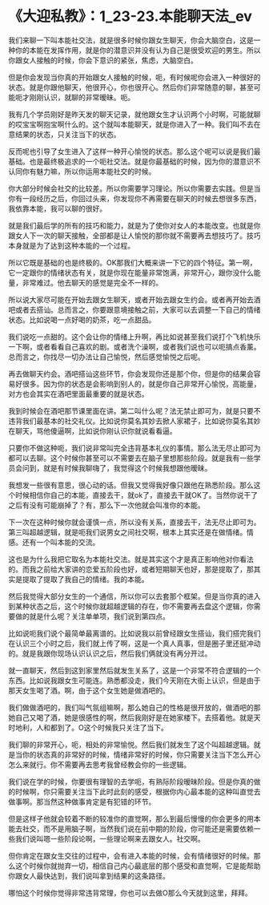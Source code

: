 # 《大迎私教》：1_23-23.本能聊天法_ev

我们来聊一下叫本能社交法，就是很多时候你跟女生聊天，你会大脑空白，这是一种你的本能在发挥作用，就是你的潜意识并没有认为自己是很受欢迎的男生。所以你跟女人接触的时候，你会下意识的紧张，焦虑，大脑空白。

但是你会发现当你真的开始跟女人接触的时候，呃，有时候呢你会进入一种很好的状态。就是你跟他聊天，他很开心，你也很开心。然后你们非常随意的聊，甚至可能呃才刚刚认识，就聊的非常暧昧。呃。

我有几个学员刚好是昨天发的聊天记录，就他跟女生才认识两个小时啊，可能就聊的哎宝宝啊抱宝啊什么的。这个就叫本能聊天，就是你进入了一种。我们叫不去在意结果的状态，只关注当下的状态。

反而呢也引导了女生进入了这样一种开心愉悦的状态。那么这个呢可以说是我们最基础。也是最终极追求的一个呃社交法。就是你最基础的时候，因为你的潜意识不认同你有魅力嘛，所以你运用本能社交的时候。

你大部分时候会社交的比较差。所以你需要学习理论。所以你需要去实践。但是当你有一段经历之后，你回过头来，你发现你不再需要在聊天的时候去想很多东西，我依靠本能，我可以聊的很好。

就是我们最后学的所有的技巧和能力，就是为了使你对女人的本能改变。也就是你跟女人下一次的聊天接触，全部都是让人愉悦的那你就不需要再去想技巧了。技巧本身就是为了达到这种本能的一个过程。

所以它既是基础的也是终极的。OK那我们大概来讲一下它的四个特征。第一啊，它一定跟你的情绪状态有关，就是你现在能量非常饱满，非常开心，跟你没什么能量，非常难过。他去聊天的感觉是完全不一样的。

所以说大家尽可能在开始去跟女生聊天，或者开始去跟女生约会。或者再开始去酒吧或者去搭讪。总而言之，你要跟意境接触之前，大家可以去调整一下自己的情绪状态。比如说喝一点好喝的奶茶，吃一点甜品。

我们说吃一点甜的。这个会让你的情绪上升啊，再比如说甚至我们说打个飞机快乐一下啊，或者看看自己喜欢的剧。或者洗个澡啊，或者我们说也可以呃搞点香薰。总而言之，你找尽一切办法让自己愉悦，然后感觉愉悦之后呢。

再去做聊天约会。酒吧搭讪这些环节，你会发现你还是那个你，但是你的结果会容易好很多。因为你的状态是会影响到别人的，就是你自己非常开心愉悦，高能量，对方也会其实在酒吧里面最重要的就是状态。

我到时候会在酒吧那节课里面在讲。第二叫什么呢？法无禁止即可为，就是只要不违背我们最基本的社交礼仪。比如说你莫名其妙去掀人家裙子，比如说你莫名其妙在聊天，骂他傻逼啊，比如说你刚认识你就说看看逼。

只要你不做这种呃，我们说非常叫完全违背基本礼仪的事情。那么法无尽止即可为都可以去聊。这个时候你甚至可以不需要去在脑子里想那些阶段。就是我有一些学员会问到，就是有时候我聊嗨了，我觉得这个时候我想跟他暧昧。

我想发一些很有意思，很心动的话。但我又觉得我好像只跟他在熟悉阶段。那么这个时候相信你自己的本能，直接去干，就ok了，直接去干就OK了。当然你说干了之后有没有可能崩掉了？有，那么下一次他就会叫准你的本能。

下一次在这种时候你就会谨慎一点，所以没有关系，直接去干，法无尽止即可为。第三叫超越逻辑，就是呃我们说男女之间社交啊，根本上其实还是在做情绪。情感。还有一个叫本能的交流。

这也是为什么我把它取名为本能社交法。就是其实这个才是真正影响他对你看法的。而我之前给大家讲的恋爱五阶段也好，或者短期聊天也好，那是提取了，那其实是提取了提取了我自己的情绪。我的本能。

然后我觉得大部分女生的一个通信，所以你可以去套那个框架。但是当你真的进入到某种状态之后，这个时候你就超越逻辑的存在，你不需要再去盘这个逻辑，你需要做的就是什么呢？关注单单项，我们说到第四点。

比如说呃我们说个最简单最离谱的。比如说我以前曾经跟女生搭讪，我们搭完我们在认识三个小时之后，我们就上传了啊，这是一个真人真事，但是圈子里还挺冲动的。就是我跟你现场认识认识之后，然后我们俩就没有再分开过。

就一直聊天，然后到这到家里然后就发生关系了，这是一个非常不符合逻辑的一个东西。比如说我跟女生可能连。熟悉都没走，我们今天刚在大街上认识，但是由于那天女生喝了酒。啊，由于这个女生她是做酒吧的。

我们做做酒吧的，我们叫气氛组嘛啊，那么她自己的性格是很开放的，做酒吧的那她自己又喝了酒，她是很感性的啊，然后我刚好是在她家楼下。去搭着他。就是天时地利，人和都到了。O这个时候我只关注了当下。

我们聊的非常开心，呃，相处的非常愉悦。然后我们就发生了这个叫超越逻辑。就是当你的状态真的非常好的时候，情绪非常好的时候，你只需要关注当下怎么开心怎么来就行。你不需要再去思考我曾经教会你的一些逻辑。

我们说在学的时候，你要很有理智的去学呃，有熟际阶段暧昧阶段。但是你真的做的时候啊，你只需要关注当下此时此刻的感受，根据你内心最本能的这种叫直觉去做事啊。那当然这种做事肯定是有犯错的环节。

但是这样子他就会较着不断的较准你的直觉啊，那么到最后慢慢的你会更多的用本能去社交，而不是用脑子啊，当然我们说在前中期的阶段，你可能还是需要依赖一些我们说叫嗯一些阶段论啊，一些理论啊来去跟女人。社交啊。

但你肯定在跟女生交往的过程中，会有进入本能的时候，会有情绪很好的时候。那么这个时候你就抛弃一切，相信自己内心最底层的那个感受和直觉啊，它是能帮助你跟女人最快达到，我们说叫拿到结果的这条路径。

哪怕这个时候你觉得非常违背常理，你也可以去做O那么今天就到这里，拜拜。